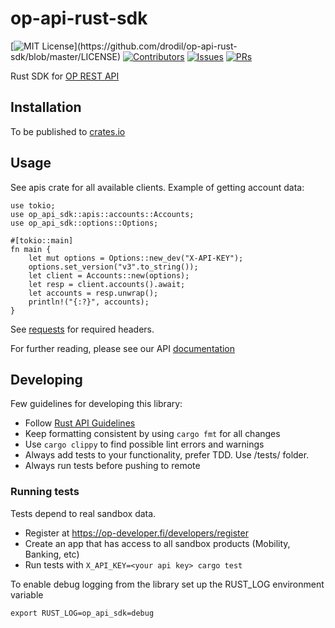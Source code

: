 # op-api-rust-sdk

[![MIT License](https://img.shields.io/apm/l/atomic-design-ui.svg?)](https://github.com/drodil/op-api-rust-sdk/blob/master/LICENSE)
[![Contributors](https://img.shields.io/github/contributors/drodil/op-api-rust-sdk.svg?style=flat)]()
[![Issues](https://img.shields.io/github/issues-raw/drodil/op-api-rust-sdk.svg?maxAge=25000)](https://github.com/drodil/op-api-rust-sdk/issues)
[![PRs](https://img.shields.io/github/issues-pr/drodil/op-api-rust-sdk.svg?style=flat)](https://github.com/drodil/op-api-rust-sdk/pulls)

Rust SDK for [OP REST API](https://op-developer.fi/)

## Installation

To be published to [crates.io](https://crates.io/)

## Usage

See apis crate for all available clients. Example of getting account data:

    use tokio;
    use op_api_sdk::apis::accounts::Accounts;
    use op_api_sdk::options::Options;

    #[tokio::main]
    fn main {
        let mut options = Options::new_dev("X-API-KEY");
        options.set_version("v3".to_string());
        let client = Accounts::new(options);
        let resp = client.accounts().await;
        let accounts = resp.unwrap();
        println!("{:?}", accounts);
    }

See [requests](https://op-developer.fi/docs/#user-content-requests) for required headers.

For further reading, please see our API [documentation](https://op-developer.fi/docs/)

## Developing

Few guidelines for developing this library:

- Follow [Rust API Guidelines](https://rust-lang.github.io/api-guidelines/)
- Keep formatting consistent by using `cargo fmt` for all changes
- Use `cargo clippy` to find possible lint errors and warnings
- Always add tests to your functionality, prefer TDD. Use /tests/ folder.
- Always run tests before pushing to remote

### Running tests

Tests depend to real sandbox data.

- Register at https://op-developer.fi/developers/register
- Create an app that has access to all sandbox products (Mobility, Banking, etc)
- Run tests with `X_API_KEY=<your api key> cargo test`

To enable debug logging from the library set up the RUST_LOG environment
variable

    export RUST_LOG=op_api_sdk=debug
